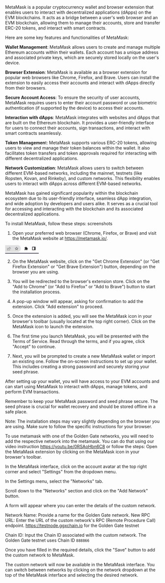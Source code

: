 MetaMask is a popular cryptocurrency wallet and browser extension that enables users to interact with decentralized applications (dApps) on the EVM blockchains. It acts as a bridge between a user's web browser and an EVM blockchain, allowing them to manage their accounts, store and transfer ERC-20 tokens, and interact with smart contracts.

Here are some key features and functionalities of MetaMask:

**Wallet Management**: MetaMask allows users to create and manage multiple Ethereum accounts within their wallets. Each account has a unique address and associated private keys, which are securely stored locally on the user's device.

**Browser Extension**: MetaMask is available as a browser extension for popular web browsers like Chrome, Firefox, and Brave. Users can install the extension to easily access their accounts and interact with dApps directly from their browsers.

**Secure Account Access**: To ensure the security of user accounts, MetaMask requires users to enter their account password or use biometric authentication (if supported by the device) to access their accounts.

**Interaction with dApps**: MetaMask integrates with websites and dApps that are built on the Ethereum blockchain. It provides a user-friendly interface for users to connect their accounts, sign transactions, and interact with smart contracts seamlessly.

**Token Managemen**t: MetaMask supports various ERC-20 tokens, allowing users to view and manage their token balances within the wallet. It also facilitates token transfers and token approvals required for interacting with different decentralized applications.

**Network Customization**: MetaMask allows users to switch between different EVM-based networks, including the mainnet, testnets (like Ropsten, Kovan, and Rinkeby), and custom networks. This flexibility enables users to interact with dApps across different EVM-based networks. 

MetaMask has gained significant popularity within the blockchain ecosystem due to its user-friendly interface, seamless dApp integration, and wide adoption by developers and users alike. It serves as a crucial tool for accessing and interacting with the blockchain and its associated decentralized applications.

To install MetaMask, follow these steps:
 screenshots
1. Open your preferred web browser (Chrome, Firefox, or Brave) and visit the MetaMask website at <https://metamask.io/>.

![Browser extension](images/browser-extension.jpg)

2. On the MetaMask website, click on the "Get Chrome Extension" (or "Get Firefox Extension" or "Get Brave Extension") button, depending on the browser you are using.

3. You will be redirected to the browser's extension store. Click on the "Add to Chrome" (or "Add to Firefox" or "Add to Brave") button to start the installation process.

4. A pop-up window will appear, asking for confirmation to add the extension. Click "Add extension" to proceed.

5. Once the extension is added, you will see the MetaMask icon in your browser's toolbar (usually located at the top right corner). Click on the MetaMask icon to launch the extension.

6. The first time you launch MetaMask, you will be presented with the Terms of Service. Read through the terms, and if you agree, click "Accept" to continue.

7. Next, you will be prompted to create a new MetaMask wallet or import an existing one. Follow the on-screen instructions to set up your wallet. This includes creating a strong password and securely storing your seed phrase.


After setting up your wallet, you will have access to your EVM accounts and can start using MetaMask to interact with dApps, manage tokens, and perform EVM transactions.

Remember to keep your MetaMask password and seed phrase secure. The seed phrase is crucial for wallet recovery and should be stored offline in a safe place.

Note: The installation steps may vary slightly depending on the browser you are using. Make sure to follow the specific instructions for your browser.

To use metamask with one of the Golden Gate networks, you will need to add the respective network into the metamask. You can do that using our video instruction <https://youtu.be/0RSAoHbn6C8> or follow the steps:
Open the MetaMask extension by clicking on the MetaMask icon in your browser's toolbar.

In the MetaMask interface, click on the account avatar at the top right corner and select "Settings" from the dropdown menu.

In the Settings menu, select the "Networks" tab.

Scroll down to the "Networks" section and click on the "Add Network" button.

A form will appear where you can enter the details of the custom network.

Network Name: Provide a name for the Golden Gate network.
New RPC URL: Enter the URL of the custom network's RPC (Remote Procedure Call) endpoint. https://testnode.ggxchain.io for the Golden Gate testnet 

Chain ID: Input the Chain ID associated with the custom network. The Golden Gate testnet uses Chain ID `888866`


Once you have filled in the required details, click the "Save" button to add the custom network to MetaMask.

The custom network will now be available in the MetaMask interface. You can switch between networks by clicking on the network dropdown at the top of the MetaMask interface and selecting the desired network.

